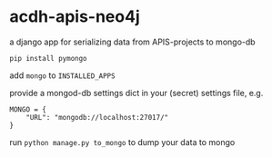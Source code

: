 # acdh-apis-neo4j

a django app for serializing data from APIS-projects to mongo-db

`pip install pymongo`

add `mongo` to `INSTALLED_APPS`

provide a mongod-db settings dict in your (secret) settings file, e.g.

```
MONGO = {
    "URL": "mongodb://localhost:27017/"
}
```

run `python manage.py to_mongo` to dump your data to mongo
